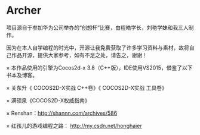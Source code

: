 # Archer
    
项目源自于参加华为公司举办的“创想杯”比赛，由程皓学长，刘艳学妹和我三人制作。

因为在本人自学编程的时光中，开源让我免费获取了许多学习资料与素材，故将自己作品开源，提供大家参考，如有不足之处，请告之，谢谢！

× 本作品使用的引擎为Cocos2d-x 3.8（C++版），IDE使用VS2015，借鉴了以下书本及博客。

× 关东升《 COCOS2D-X实战 C++卷》《 COCOS2D-X实战 工具卷》

× 满硕泉《COCOS2D-X权威指南》

× Renshan：http://shannn.com/archives/586

× 红孩儿的游戏编程之路： http://my.csdn.net/honghaier
